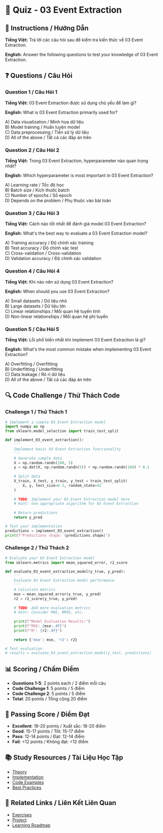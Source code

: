 # 🧠 Quiz - 03 Event Extraction

## 📝 Instructions / Hướng Dẫn

**Tiếng Việt:** Trả lời các câu hỏi sau để kiểm tra kiến thức về 03 Event Extraction.

**English:** Answer the following questions to test your knowledge of 03 Event Extraction.

## ❓ Questions / Câu Hỏi

### Question 1 / Câu Hỏi 1
**Tiếng Việt:** 03 Event Extraction được sử dụng chủ yếu để làm gì?

**English:** What is 03 Event Extraction primarily used for?

A) Data visualization / Minh họa dữ liệu  
B) Model training / Huấn luyện model  
C) Data preprocessing / Tiền xử lý dữ liệu  
D) All of the above / Tất cả các đáp án trên

### Question 2 / Câu Hỏi 2
**Tiếng Việt:** Trong 03 Event Extraction, hyperparameter nào quan trọng nhất?

**English:** Which hyperparameter is most important in 03 Event Extraction?

A) Learning rate / Tốc độ học  
B) Batch size / Kích thước batch  
C) Number of epochs / Số epoch  
D) Depends on the problem / Phụ thuộc vào bài toán

### Question 3 / Câu Hỏi 3
**Tiếng Việt:** Cách nào tốt nhất để đánh giá model 03 Event Extraction?

**English:** What's the best way to evaluate a 03 Event Extraction model?

A) Training accuracy / Độ chính xác training  
B) Test accuracy / Độ chính xác test  
C) Cross-validation / Cross-validation  
D) Validation accuracy / Độ chính xác validation

### Question 4 / Câu Hỏi 4
**Tiếng Việt:** Khi nào nên sử dụng 03 Event Extraction?

**English:** When should you use 03 Event Extraction?

A) Small datasets / Dữ liệu nhỏ  
B) Large datasets / Dữ liệu lớn  
C) Linear relationships / Mối quan hệ tuyến tính  
D) Non-linear relationships / Mối quan hệ phi tuyến

### Question 5 / Câu Hỏi 5
**Tiếng Việt:** Lỗi phổ biến nhất khi implement 03 Event Extraction là gì?

**English:** What's the most common mistake when implementing 03 Event Extraction?

A) Overfitting / Overfitting  
B) Underfitting / Underfitting  
C) Data leakage / Rò rỉ dữ liệu  
D) All of the above / Tất cả các đáp án trên

## 🔍 Code Challenge / Thử Thách Code

### Challenge 1 / Thử Thách 1
```python
# Implement a simple 03 Event Extraction model
import numpy as np
from sklearn.model_selection import train_test_split

def implement_03_event_extraction():
    '''
    Implement basic 03 Event Extraction functionality
    '''
    # Generate sample data
    X = np.random.randn(100, 5)
    y = np.dot(X, np.random.randn(5)) + np.random.randn(100) * 0.1
    
    # Split data
    X_train, X_test, y_train, y_test = train_test_split(
        X, y, test_size=0.2, random_state=42
    )
    
    # TODO: Implement your 03 Event Extraction model here
    # Hint: Use appropriate algorithm for 03 Event Extraction
    
    # Return predictions
    return y_pred

# Test your implementation
predictions = implement_03_event_extraction()
print(f"Predictions shape: {predictions.shape}")
```

### Challenge 2 / Thử Thách 2
```python
# Evaluate your 03 Event Extraction model
from sklearn.metrics import mean_squared_error, r2_score

def evaluate_03_event_extraction_model(y_true, y_pred):
    '''
    Evaluate 03 Event Extraction model performance
    '''
    # Calculate metrics
    mse = mean_squared_error(y_true, y_pred)
    r2 = r2_score(y_true, y_pred)
    
    # TODO: Add more evaluation metrics
    # Hint: Consider MAE, RMSE, etc.
    
    print(f"Model Evaluation Results:")
    print(f"MSE: {mse:.4f}")
    print(f"R²: {r2:.4f}")
    
    return {'mse': mse, 'r2': r2}

# Test evaluation
# results = evaluate_03_event_extraction_model(y_test, predictions)
```

## 📊 Scoring / Chấm Điểm

- **Questions 1-5**: 2 points each / 2 điểm mỗi câu
- **Code Challenge 1**: 5 points / 5 điểm
- **Code Challenge 2**: 5 points / 5 điểm
- **Total**: 20 points / Tổng cộng 20 điểm

## 🎯 Passing Score / Điểm Đạt

- **Excellent**: 18-20 points / Xuất sắc: 18-20 điểm
- **Good**: 15-17 points / Tốt: 15-17 điểm  
- **Pass**: 12-14 points / Đạt: 12-14 điểm
- **Fail**: <12 points / Không đạt: <12 điểm

## 📚 Study Resources / Tài Liệu Học Tập

- [Theory](./THEORY_03_event_extraction.md)
- [Implementation](./IMPLEMENTATION_03_event_extraction.md)
- [Code Examples](./CODE_EXAMPLES_03_event_extraction.md)
- [Best Practices](./BEST_PRACTICES_03_event_extraction.md)

## 🔗 Related Links / Liên Kết Liên Quan

- [Exercises](./EXERCISES_03_event_extraction.md)
- [Project](./PROJECT_03_event_extraction.md)
- [Learning Roadmap](./LEARNING_ROADMAP_03_event_extraction.md)
